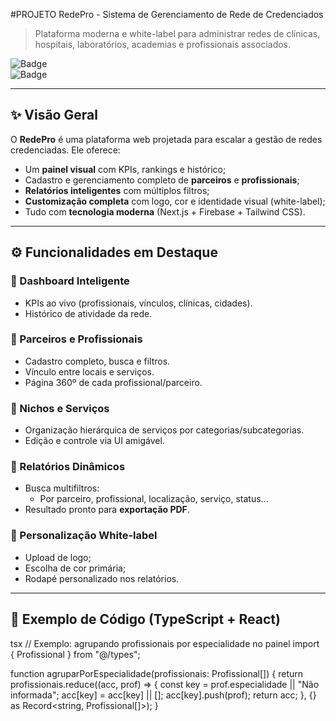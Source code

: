 #PROJETO RedePro - Sistema de Gerenciamento de Rede de Credenciados

> Plataforma moderna e white-label para administrar redes de clínicas, hospitais, laboratórios, academias e profissionais associados.

![Badge](https://img.shields.io/badge/feito%20com-Next.js%20%7C%20TypeScript-blue)  
![Badge](https://img.shields.io/badge/licença-MIT-green)

---

## ✨ Visão Geral

O **RedePro** é uma plataforma web projetada para escalar a gestão de redes credenciadas. Ele oferece:

- Um **painel visual** com KPIs, rankings e histórico;
- Cadastro e gerenciamento completo de **parceiros** e **profissionais**;
- **Relatórios inteligentes** com múltiplos filtros;
- **Customização completa** com logo, cor e identidade visual (white-label);
- Tudo com **tecnologia moderna** (Next.js + Firebase + Tailwind CSS).

---

## ⚙️ Funcionalidades em Destaque

### 🧭 Dashboard Inteligente
- KPIs ao vivo (profissionais, vínculos, clínicas, cidades).
- Histórico de atividade da rede.

### 👥 Parceiros e Profissionais
- Cadastro completo, busca e filtros.
- Vínculo entre locais e serviços.
- Página 360º de cada profissional/parceiro.

### 🧱 Nichos e Serviços
- Organização hierárquica de serviços por categorias/subcategorias.
- Edição e controle via UI amigável.

### 📑 Relatórios Dinâmicos
- Busca multifiltros:
  - Por parceiro, profissional, localização, serviço, status...
- Resultado pronto para **exportação PDF**.

### 🎨 Personalização White-label
- Upload de logo;
- Escolha de cor primária;
- Rodapé personalizado nos relatórios.

---

## 🧠 Exemplo de Código (TypeScript + React)

tsx
// Exemplo: agrupando profissionais por especialidade no painel
import { Profissional } from "@/types";

function agruparPorEspecialidade(profissionais: Profissional[]) {
  return profissionais.reduce((acc, prof) => {
    const key = prof.especialidade || "Não informada";
    acc[key] = acc[key] || [];
    acc[key].push(prof);
    return acc;
  }, {} as Record<string, Profissional[]>);
}
